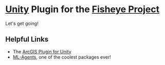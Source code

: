 # [Unity](https://unity.com) Plugin for the [Fisheye Project](https://github.com/AI-LA-Community/fisheye)

Let's get going!

## Helpful Links

* The [ArcGIS Plugin for Unity](https://developers.arcgis.com/unity/)
* [ML-Agents](https://github.com/Unity-Technologies/ml-agents), one of the coolest packages ever!
